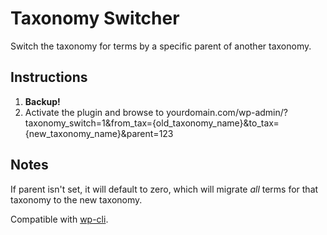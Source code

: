 Taxonomy Switcher
======================

Switch the taxonomy for terms by a specific parent of another taxonomy.

## Instructions

1. **Backup!**
2. Activate the plugin and browse to yourdomain.com/wp-admin/?taxonomy_switch=1&from_tax={old_taxonomy_name}&to_tax={new_taxonomy_name}&parent=123

## Notes

If parent isn't set, it will default to zero, which will migrate *all* terms for that taxonomy to the new taxonomy.

Compatible with [wp-cli](http://wp-cli.org/).